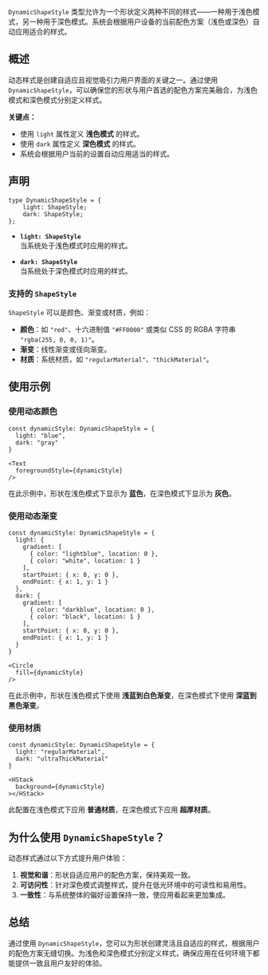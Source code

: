 `DynamicShapeStyle` 类型允许为一个形状定义两种不同的样式——一种用于浅色模式，另一种用于深色模式。系统会根据用户设备的当前配色方案（浅色或深色）自动应用适合的样式。

## 概述

动态样式是创建自适应且视觉吸引力用户界面的关键之一。通过使用 `DynamicShapeStyle`，可以确保您的形状与用户首选的配色方案完美融合，为浅色模式和深色模式分别定义样式。

**关键点：**

- 使用 `light` 属性定义 **浅色模式** 的样式。
- 使用 `dark` 属性定义 **深色模式** 的样式。
- 系统会根据用户当前的设置自动应用适当的样式。

## 声明

```tsx
type DynamicShapeStyle = {
    light: ShapeStyle;
    dark: ShapeStyle;
};
```

- **`light: ShapeStyle`**  
  当系统处于浅色模式时应用的样式。

- **`dark: ShapeStyle`**  
  当系统处于深色模式时应用的样式。

### 支持的 `ShapeStyle`

`ShapeStyle` 可以是颜色、渐变或材质，例如：

- **颜色**：如 `"red"`、十六进制值 `"#FF0000"` 或类似 CSS 的 RGBA 字符串 `"rgba(255, 0, 0, 1)"`。
- **渐变**：线性渐变或径向渐变。
- **材质**：系统材质，如 `"regularMaterial"`、`"thickMaterial"`。

## 使用示例

### 使用动态颜色

```tsx
const dynamicStyle: DynamicShapeStyle = {
  light: "blue",
  dark: "gray"
}

<Text
  foregroundStyle={dynamicStyle}
/>
```

在此示例中，形状在浅色模式下显示为 **蓝色**，在深色模式下显示为 **灰色**。

### 使用动态渐变

```tsx
const dynamicStyle: DynamicShapeStyle = {
  light: {
    gradient: [
      { color: "lightblue", location: 0 },
      { color: "white", location: 1 }
    ],
    startPoint: { x: 0, y: 0 },
    endPoint: { x: 1, y: 1 }
  },
  dark: {
    gradient: [
      { color: "darkblue", location: 0 },
      { color: "black", location: 1 }
    ],
    startPoint: { x: 0, y: 0 },
    endPoint: { x: 1, y: 1 }
  }
}

<Circle
  fill={dynamicStyle}
/>
```

在此示例中，形状在浅色模式下使用 **浅蓝到白色渐变**，在深色模式下使用 **深蓝到黑色渐变**。

### 使用材质

```tsx
const dynamicStyle: DynamicShapeStyle = {
  light: "regularMaterial",
  dark: "ultraThickMaterial"
}

<HStack
  background={dynamicStyle}
></HStack>
```

此配置在浅色模式下应用 **普通材质**，在深色模式下应用 **超厚材质**。

## 为什么使用 `DynamicShapeStyle`？

动态样式通过以下方式提升用户体验：

1. **视觉和谐**：形状自适应用户的配色方案，保持美观一致。
2. **可访问性**：针对深色模式调整样式，提升在低光环境中的可读性和易用性。
3. **一致性**：与系统整体的偏好设置保持一致，使应用看起来更加集成。

## 总结

通过使用 `DynamicShapeStyle`，您可以为形状创建灵活且自适应的样式，根据用户的配色方案无缝切换。为浅色和深色模式分别定义样式，确保应用在任何环境下都能提供一致且用户友好的体验。